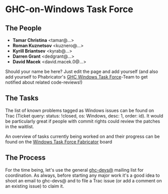 # GHC-on-Windows Task Force


## The People


- **Tamar Christina** \<tamar@…\>
- **Roman Kuznetsov** \<kuznero@…\>
- **Kyrill Briantsev** \<kyrab@…\>
- **Darren Grant** \<dedgrant@…\>
- **David Macek** \<david.macek.0@…\>


Should your name be here? Just edit the page and add yourself 
(and also add yourself to Phabricator's [
GHC Windows Task Force](https://phabricator.haskell.org/project/view/11/)-Team to get notified about related code-reviews!)


## The Tasks



The list of known problems tagged as Windows issues can be found on Trac
(Ticket query: status: !closed, os: Windows, desc: 1,
order: id). It would be particularly great if people with commit rights could review the patches in the waitlist.



An overview of tasks currently being worked on and their progress can be found on the [
Windows Task Force Fabricator](https://phabricator.haskell.org/project/board/11/) board


## The Process



For the time being, let's use the general [
ghc-devs@](http://www.haskell.org/pipermail/ghc-devs/) mailing list for coordination. As always, before starting any major work it's a good idea to shoot an email to ghc-devs@ and to file a Trac issue (or add a comment on an existing issue) to claim it.



